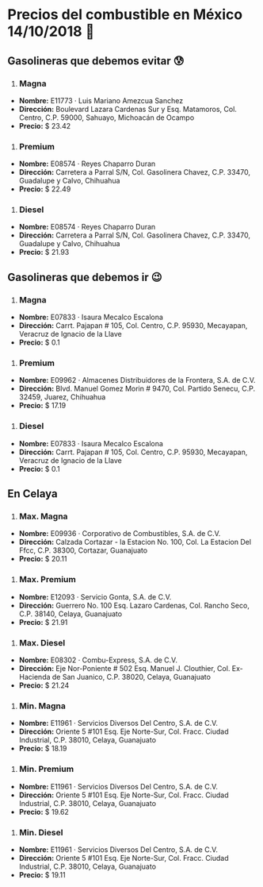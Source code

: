 # Precios del combustible en México 14/10/2018 :car:

## Gasolineras que debemos evitar :cold_sweat:
1. ### Magna
  * **Nombre:** E11773 · Luis Mariano Amezcua Sanchez
  * **Dirección:** Boulevard Lazara Cardenas Sur y Esq. Matamoros, Col. Centro, C.P. 59000, Sahuayo, Michoacán de Ocampo
  * **Precio:** $ 23.42

1. ### Premium
  * **Nombre:** E08574 · Reyes Chaparro Duran
  * **Dirección:** Carretera a Parral S/N, Col. Gasolinera Chavez, C.P. 33470, Guadalupe y Calvo, Chihuahua
  * **Precio:** $ 22.49

1. ### Diesel
  * **Nombre:** E08574 · Reyes Chaparro Duran
  * **Dirección:** Carretera a Parral S/N, Col. Gasolinera Chavez, C.P. 33470, Guadalupe y Calvo, Chihuahua
  * **Precio:** $ 21.93


## Gasolineras que debemos ir :wink:
1. ### Magna
  * **Nombre:** E07833 · Isaura Mecalco Escalona
  * **Dirección:** Carrt. Pajapan # 105, Col. Centro, C.P. 95930, Mecayapan, Veracruz de Ignacio de la Llave
  * **Precio:** $ 0.1

1. ### Premium
  * **Nombre:** E09962 · Almacenes Distribuidores de la Frontera, S.A. de C.V.
  * **Dirección:** Blvd. Manuel Gomez Morin # 9470, Col. Partido Senecu, C.P. 32459, Juarez, Chihuahua
  * **Precio:** $ 17.19

1. ### Diesel
  * **Nombre:** E07833 · Isaura Mecalco Escalona
  * **Dirección:** Carrt. Pajapan # 105, Col. Centro, C.P. 95930, Mecayapan, Veracruz de Ignacio de la Llave
  * **Precio:** $ 0.1


## En Celaya
1. ### Max. Magna
  * **Nombre:** E09936 · Corporativo de Combustibles, S.A. de C.V.
  * **Dirección:** Calzada Cortazar - la Estacion No. 100, Col. La Estacion Del Ffcc, C.P. 38300, Cortazar, Guanajuato
  * **Precio:** $ 20.11

1. ### Max. Premium
  * **Nombre:** E12093 · Servicio Gonta, S.A. de C.V.
  * **Dirección:** Guerrero No. 100 Esq. Lazaro Cardenas, Col. Rancho Seco, C.P. 38140, Celaya, Guanajuato
  * **Precio:** $ 21.91

1. ### Max. Diesel
  * **Nombre:** E08302 · Combu-Express, S.A. de C.V.
  * **Dirección:** Eje Nor-Poniente # 502 Esq. Manuel J. Clouthier, Col. Ex-Hacienda de San Juanico, C.P. 38020, Celaya, Guanajuato
  * **Precio:** $ 21.24

1. ### Min. Magna
  * **Nombre:** E11961 · Servicios Diversos Del Centro, S.A. de C.V.
  * **Dirección:** Oriente 5 #101 Esq. Eje Norte-Sur, Col. Fracc. Ciudad Industrial, C.P. 38010, Celaya, Guanajuato
  * **Precio:** $ 18.19

1. ### Min. Premium
  * **Nombre:** E11961 · Servicios Diversos Del Centro, S.A. de C.V.
  * **Dirección:** Oriente 5 #101 Esq. Eje Norte-Sur, Col. Fracc. Ciudad Industrial, C.P. 38010, Celaya, Guanajuato
  * **Precio:** $ 19.62

1. ### Min. Diesel
  * **Nombre:** E11961 · Servicios Diversos Del Centro, S.A. de C.V.
  * **Dirección:** Oriente 5 #101 Esq. Eje Norte-Sur, Col. Fracc. Ciudad Industrial, C.P. 38010, Celaya, Guanajuato
  * **Precio:** $ 19.11